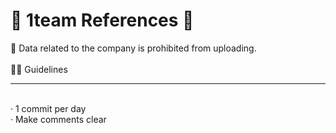 # 💙 1team References 💙

💫 Data related to the company is prohibited from uploading.
<br/>
<br/>
🧜‍♂️ Guidelines
<br/>
<hr>
<br/>
· 1 commit per day
<br/>
· Make comments clear
